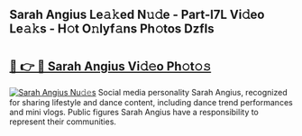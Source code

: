## Sarah Angius Le𝚊𝚔ed N𝚞𝚍e - Part-l7L Vi𝚍eo Le𝚊𝚔s - H𝚘t O𝚗lyf𝚊ns Ph𝚘tos DzfIs

# <h2><a href="http://hf414cq.feru.top/?c=Sarah+Angius">🔗 👉 🔴 Sarah Angius Vi𝚍𝚎o Ph𝚘t𝚘𝚜</a></h2>

[![Sarah Angius Nu𝚍𝚎s](https://i.imgur.com/0TWrTi3.gif)](http://hf414cq.feru.top/?c=Sarah+Angius)
Social media personality Sarah Angius, recognized for sharing lifestyle and dance content, including dance trend performances and mini vlogs. Public figures Sarah Angius have a responsibility to represent their communities. 
